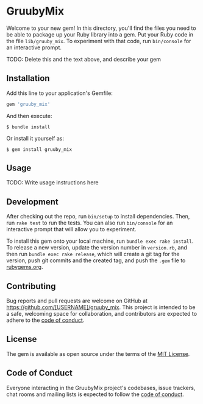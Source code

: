 # GruubyMix

Welcome to your new gem! In this directory, you'll find the files you need to be able to package up your Ruby library into a gem. Put your Ruby code in the file `lib/gruuby_mix`. To experiment with that code, run `bin/console` for an interactive prompt.

TODO: Delete this and the text above, and describe your gem

## Installation

Add this line to your application's Gemfile:

```ruby
gem 'gruuby_mix'
```

And then execute:

    $ bundle install

Or install it yourself as:

    $ gem install gruuby_mix

## Usage

TODO: Write usage instructions here

## Development

After checking out the repo, run `bin/setup` to install dependencies. Then, run `rake test` to run the tests. You can also run `bin/console` for an interactive prompt that will allow you to experiment.

To install this gem onto your local machine, run `bundle exec rake install`. To release a new version, update the version number in `version.rb`, and then run `bundle exec rake release`, which will create a git tag for the version, push git commits and the created tag, and push the `.gem` file to [rubygems.org](https://rubygems.org).

## Contributing

Bug reports and pull requests are welcome on GitHub at https://github.com/[USERNAME]/gruuby_mix. This project is intended to be a safe, welcoming space for collaboration, and contributors are expected to adhere to the [code of conduct](https://github.com/[USERNAME]/gruuby_mix/blob/master/CODE_OF_CONDUCT.md).

## License

The gem is available as open source under the terms of the [MIT License](https://opensource.org/licenses/MIT).

## Code of Conduct

Everyone interacting in the GruubyMix project's codebases, issue trackers, chat rooms and mailing lists is expected to follow the [code of conduct](https://github.com/[USERNAME]/gruuby_mix/blob/master/CODE_OF_CONDUCT.md).
